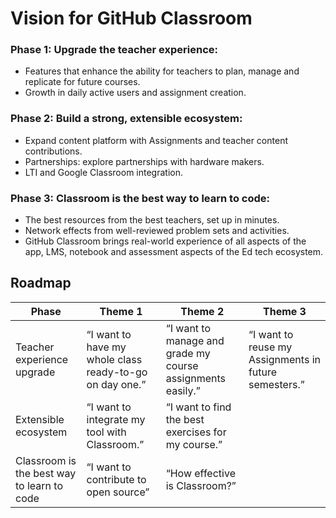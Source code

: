  
# Vision for GitHub Classroom
 
### Phase 1: Upgrade the teacher experience: 
* Features that enhance the ability for teachers to plan, manage and replicate for future courses.
* Growth in daily active users and assignment creation. 

### Phase 2: Build a strong, extensible ecosystem: 
* Expand content platform with Assignments and teacher content contributions.
* Partnerships: explore partnerships with hardware makers.
* LTI and Google Classroom integration.

### Phase 3: Classroom is the best way to learn to code: 
* The best resources from the best teachers, set up in minutes. 
* Network effects from well-reviewed problem sets and activities.
* GitHub Classroom brings real-world experience of all aspects of the app, LMS, notebook and assessment aspects of the Ed tech ecosystem.
 
 
## Roadmap

Phase | Theme 1      | Theme 2      | Theme 3  |
------| ---------------- | -----------------| ----------- |
Teacher experience upgrade |“I want to have my whole class ready-to-go on day one.” | “I want to manage and grade my course assignments easily.”  | “I want to reuse my Assignments in future semesters.” 
Extensible ecosystem | “I want to integrate my tool with Classroom.” |  “I want to find the best exercises for my course.”     |    |
Classroom is the best way to learn to code | “I want to contribute to open source” | “How effective is Classroom?”  |  |
 

 
 
 
 
 
 
